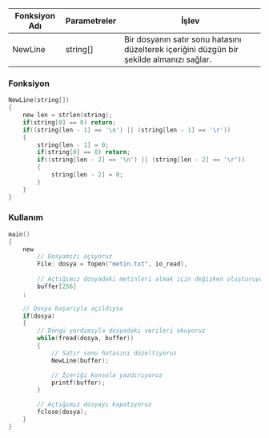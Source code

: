 
| Fonksiyon Adı | Parametreler |                                           İşlev                                           |
|---------------|--------------|-------------------------------------------------------------------------------------------|
| NewLine       | string[]     | Bir dosyanın satır sonu hatasını düzelterek içeriğini düzgün bir şekilde almanızı sağlar. |

### **Fonksiyon**
```c
NewLine(string[])
{
    new len = strlen(string);
    if(string[0] == 0) return;
    if((string[len - 1] == '\n') || (string[len - 1] == '\r')) 
    {
        string[len - 1] = 0;
        if(string[0] == 0) return;
        if((string[len - 2] == '\n') || (string[len - 2] == '\r'))
        {
            string[len - 2] = 0;
        }
    }
}
```

### **Kullanım**
```c
main()
{
    new
        // Dosyamızı açıyoruz
        File: dosya = fopen("metin.txt", io_read),
        
        // Açtığımız dosyadaki metinleri almak için değişken oluşturuyoruz
        buffer[256]
    ;

    // Dosya başarıyla açıldıysa
    if(dosya)
    {
        // Döngü yardımıyla dosyadaki verileri okuyoruz
        while(fread(dosya, buffer))
        {
            // Satır sonu hatasını düzeltiyoruz
            NewLine(buffer);

            // İçeriği konsola yazdırıyoruz
            printf(buffer);
        }

        // Açtığımız dosyayı kapatıyoruz
        fclose(dosya);
    }
}
```
